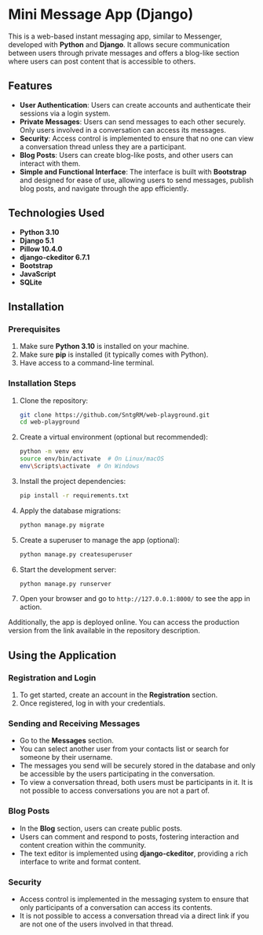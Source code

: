 # Mini Message App (Django)

This is a web-based instant messaging app, similar to Messenger, developed with **Python** and **Django**. It allows secure communication between users through private messages and offers a blog-like section where users can post content that is accessible to others.

## Features

- **User Authentication**: Users can create accounts and authenticate their sessions via a login system.
- **Private Messages**: Users can send messages to each other securely. Only users involved in a conversation can access its messages.
- **Security**: Access control is implemented to ensure that no one can view a conversation thread unless they are a participant.
- **Blog Posts**: Users can create blog-like posts, and other users can interact with them.
- **Simple and Functional Interface**: The interface is built with **Bootstrap** and designed for ease of use, allowing users to send messages, publish blog posts, and navigate through the app efficiently.

## Technologies Used

- **Python 3.10**
- **Django 5.1**
- **Pillow 10.4.0**
- **django-ckeditor 6.7.1**
- **Bootstrap**
- **JavaScript**
- **SQLite**

## Installation

### Prerequisites

1. Make sure **Python 3.10** is installed on your machine.
2. Make sure **pip** is installed (it typically comes with Python).
3. Have access to a command-line terminal.

### Installation Steps

1. Clone the repository:
    ```bash
    git clone https://github.com/SntgRM/web-playground.git
    cd web-playground
    ```

2. Create a virtual environment (optional but recommended):
    ```bash
    python -m venv env
    source env/bin/activate  # On Linux/macOS
    env\Scripts\activate  # On Windows
    ```

3. Install the project dependencies:
    ```bash
    pip install -r requirements.txt
    ```

4. Apply the database migrations:
    ```bash
    python manage.py migrate
    ```

5. Create a superuser to manage the app (optional):
    ```bash
    python manage.py createsuperuser
    ```

6. Start the development server:
    ```bash
    python manage.py runserver
    ```

7. Open your browser and go to `http://127.0.0.1:8000/` to see the app in action.

Additionally, the app is deployed online. You can access the production version from the link available in the repository description.

## Using the Application

### Registration and Login

1. To get started, create an account in the **Registration** section.
2. Once registered, log in with your credentials.

### Sending and Receiving Messages

- Go to the **Messages** section.
- You can select another user from your contacts list or search for someone by their username.
- The messages you send will be securely stored in the database and only be accessible by the users participating in the conversation.
- To view a conversation thread, both users must be participants in it. It is not possible to access conversations you are not a part of.

### Blog Posts

- In the **Blog** section, users can create public posts.
- Users can comment and respond to posts, fostering interaction and content creation within the community.
- The text editor is implemented using **django-ckeditor**, providing a rich interface to write and format content.

### Security

- Access control is implemented in the messaging system to ensure that only participants of a conversation can access its contents.
- It is not possible to access a conversation thread via a direct link if you are not one of the users involved in that thread.


